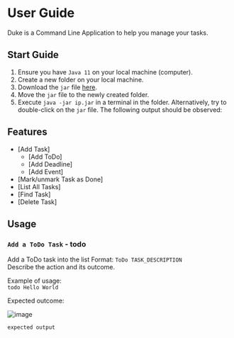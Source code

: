 # User Guide

Duke is a Command Line Application to help you manage your tasks.

## Start Guide

1. Ensure you have `Java 11` on your local machine (computer).
2. Create a new folder on your local machine.
3. Download the `jar` file [here](https://github.com/zicotjia/ip/releases/tag/A-Release).
4. Move the `jar` file to the newly created folder.
5. Execute `java -jar ip.jar` in a terminal in the folder. Alternatively, try to double-click on the `jar` file. The following output should be observed:

## Features 

* [Add Task]
  * [Add ToDo]
  * [Add Deadline]
  * [Add Event]
* [Mark/unmark Task as Done]
* [List All Tasks]
* [Find Task]
* [Delete Task]

## Usage

### `Add a ToDo Task` - todo
Add a ToDo task into the list
Format: `ToDo TASK_DESCRIPTION`
<br>
Describe the action and its outcome.

Example of usage: 
<br>
`todo Hello World`

Expected outcome:
<br>

![image](https://user-images.githubusercontent.com/77394751/190419190-82958682-ca76-43ab-9d23-7465063be044.png)


```
expected output
```
